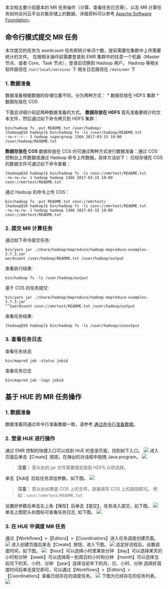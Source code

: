 本文档主要介绍基本的 MR 任务操作（计算、查看任务日志等）、以及 MR 计算任务如何访问云平台对象存储上的数据，详细资料可以参考 [Apache Software Foundation](https://hadoop.apache.org/docs/r2.7.3/)。

## 命令行模式提交 MR 任务
本次提交的任务为 wordcount 任务即统计单词个数，提前需要在集群中上传需要统计的文件。
在做相关操作前需要登录到 EMR 集群中的任意一个机器（Master 节点、或者 Core、Task 节点），登录后切换到 Hadoop 用户。
Hadoop 等相关软件路径在 `/usr/local/service/` 下
相关日志路径在 `/data/emr` 下
<span id="jump">
### 1. 数据准备 
</span>
数据准备根据数据的存储位置不同，分为两种方式：
* 数据存放在 HDFS 集群
* 数据存放在 COS

下面会详细介绍这两种数据准备的方式。
**数据存放在 HDFS**
首先准备要统计的文本文件，然后通过如下命令拷贝到 HDFS 集群：
```
bin/hadoop fs -put README.txt /user/hadoop/
[hadoop@10 hadoop]$ bin/hadoop fs -ls /user/hadoop/README.txt
-rw-r--r-- 3 hadoop supergroup 1366 2017-03-15 19:00 /user/hadoop/README.txt
```
**数据存放在 COS**
数据存放在 COS 的可通过两种方式进行数据准备：通过 COS 控制台上传数据或通过 Hadoop 命令上传数据。具体方法如下：
已经存储在 COS 的数据文件可通过如下命令查看：
```
[hadoop@10 hadoop]$ bin/hadoop fs -ls cosn://emrtest/README.txt
-rw-rw-rw- 1 hadoop hadoop 1366 2017-03-15 19:09 cosn://emrtest/README.txt
```
通过 Hadoop 的命令上传 COS：
```
bin/hadoop fs -put README.txt cosn://emrtest/
[hadoop@10 hadoop]$ bin/hadoop fs -ls cosn://emrtest/README.txt
-rw-rw-rw- 1 hadoop hadoop 1366 2017-03-15 19:09 cosn://emrtest/README.txt
```

### 2. 提交 MR 计算任务
通过如下命令提交任务:
```
bin/yarn jar ./share/hadoop/mapreduce/hadoop-mapreduce-examples-2.7.3.jar
wordcount /user/hadoop/README.txt /user/hadoop/output
```
查看执行结果:
```
bin/hadoop fs -ls /user/hadoop/output
```
基于 COS 的任务提交:
```
bin/yarn jar ./share/hadoop/mapreduce/hadoop-mapreduce-examples-2.7.3.jar
^^Iwordcount cosn://emrtest/README.txt /user/hadoop/output
```
查看任务结果:
```
[hadoop@10 hadoop]$ bin/hadoop fs -ls /user/hadoop/cosoutput
```
### 3. 查看任务日志
查看任务状态
```
bin/mapred job -status jobid
```
查看任务日志 
```
bin/mapred job -logs jobid
```
## 基于 HUE 的 MR 任务操作
### 1. 数据准备
数据准备同通过命令行准备数据一致，请参考 [通过命令行准备数据](#jump)。
### 2. 登录 HUE 进行操作
通过 EMR 控制的快捷入口可以找到 HUE 的登录页面，找到如下入口。
![](http://imgcache.tcecqpoc.fsphere.cn/image/mc.qcloudimg.com/static/img/240c3ebccb81246dddf53aa5c6dde4b3/image.png)
进入页面后单击【Create】按钮，在弹出的对话框中拖拽 Java program。
![](http://imgcache.tcecqpoc.fsphere.cn/image/mc.qcloudimg.com/static/img/f7a68bfc035bc041a0dceefe22a7e763/image.png)
>**注意：**
>箭头处的 jar 文件需要提前放到 HDFS 以供选择。

单击【Add】后给任务添加参数，如下图。
![](http://imgcache.tcecqpoc.fsphere.cn/image/mc.qcloudimg.com/static/img/b6e0cbecde6e8813dafc19d99121e97a/image.png)
>**注意：**
>箭头处如果是 COS 上的文件，直接填写 COS 上的路径即可。
>例如：`cosn://emrtest/README.txt`

设置好参数后单击左上角【保存】后单击【提交】，任务进入提交，如下图。
![](http://imgcache.tcecqpoc.fsphere.cn/image/mc.qcloudimg.com/static/img/ec15e90323f5f7e552b8e251770934a1/image.png)
单击上图箭头处图标可查看任务日志, 如下图。
![](http://imgcache.tcecqpoc.fsphere.cn/image/mc.qcloudimg.com/static/img/9739e38a9b7ba5e328d371463cc032a7/image.png)
### 3. 在 HUE 中调度 MR 任务
通过【Workflows】>【Editors】>【Coordinatiors】进入任务调度创建页面。
![](http://imgcache.tcecqpoc.fsphere.cn/image/mc.qcloudimg.com/static/img/6b7b35b1f356ba677d798db774227ed1/image.png)
进入创建页面后单击【Create】按钮，进入下图。
![](http://imgcache.tcecqpoc.fsphere.cn/image/mc.qcloudimg.com/static/img/1e29bd049015dafbc9c3ddfa6606780e/image.png)
选定好流程后，设置调度时间，如下图。
![](http://imgcache.tcecqpoc.fsphere.cn/image/mc.qcloudimg.com/static/img/9950c76deba69b21e9c8f61b49d8c1c7/image.png)
【hour】可以选择小时里某些分钟
【day】可以选择某天的小时和分钟
【week】可以选择周一到周日的小时和分钟
【month】可以选择当前月下的天、小时、分钟
【year】选择当前年下的月、日、小时、分钟
选择好调度时间后单击提交即可，可以通过【Workflows】>【Editors】>【Coordinatiors】查看已经存在的调度任务。
![](http://imgcache.tcecqpoc.fsphere.cn/image/mc.qcloudimg.com/static/img/c45ff0b7f6b7d674eb53a88264c367d7/image.png)
下图为已经存在的任务列表。
![](http://imgcache.tcecqpoc.fsphere.cn/image/mc.qcloudimg.com/static/img/0a650ab00663087053918f113eaeff47/image.png)
